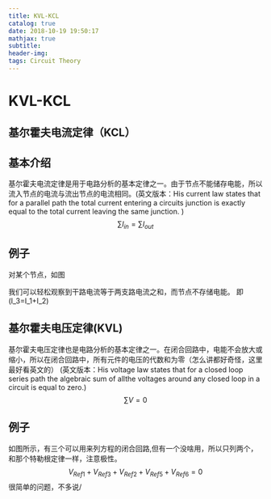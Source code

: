 ```yaml
---
title: KVL-KCL
catalog: true
date: 2018-10-19 19:50:17
mathjax: true
subtitle:
header-img:
tags: Circuit Theory
---
```


# KVL-KCL

## 基尔霍夫电流定律（KCL）

## 基本介绍

基尔霍夫电流定律是用于电路分析的基本定律之一。由于节点不能储存电能，所以流入节点的电流与流出节点的电流相同。(英文版本：His current law states that for a parallel path the total current entering a circuits junction is exactly equal to the total current leaving the same junction. )
$$
\sum I_{in}=\sum I_{out}
$$

## 例子

对某个节点，如图
<!-- ![基尔霍夫电流定律](\1.png) -->
我们可以轻松观察到干路电流等于两支路电流之和，而节点不存储电能。
即\(I_3=I_1+I_2\)

## 基尔霍夫电压定律(KVL)

基尔霍夫电压定律也是电路分析的基本定律之一。在闭合回路中，电能不会放大或缩小，所以在闭合回路中，所有元件的电压的代数和为零（怎么讲都好奇怪，这里最好看英文的）
(英文版本：His voltage law states that for a closed loop series path the algebraic sum of allthe voltages around any closed loop in a circuit is equal to zero.)
$$
\sum V=0
$$

## 例子

<!-- ![基尔霍夫电压定律](\2.png) -->

如图所示，有三个可以用来列方程的闭合回路,但有一个没啥用，所以只列两个，和那个特勒根定律一样，注意极性。
$$
V_{Ref 1}+V_{Ref 3}+V_{Ref 2}+V_{Ref 5}+V_{Ref 6}=0
$$
很简单的问题，不多说/